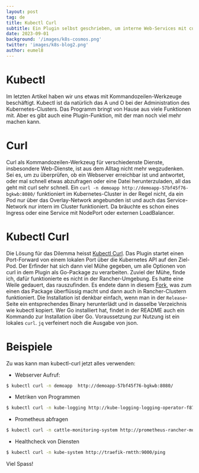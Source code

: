 ```yaml
---
layout: post
tag: de
title: Kubectl Curl
subtitle: Ein Plugin selbst geschrieben, um interne Web-Services mit curl abzufragen
date: 2023-09-01
background: '/images/k8s-cosmos.png'
twitter: 'images/k8s-blog2.png'
author: eumel8
---
```


# Kubectl
Im letzten Artikel haben wir uns etwas mit Kommandozeilen-Werkzeuge beschäftigt. Kubectl ist da natürlich das A und O bei der Administration des Kubernetes-Clusters. Das Programm bringt von Hause aus viele Funktionen mit. Aber es gibt auch eine Plugin-Funktion, mit der man noch viel mehr machen kann.

# Curl
Curl als Kommandozeilen-Werkzeug für verschiedenste Dienste, insbesondere Web-Dienste, ist aus dem Alltag nicht mehr wegzudenken. Sei es, um zu überprüfen, ob ein Webserver erreichbar ist und antwortet, oder mal schnell etwas abzufragen oder eine Datei herunterzuladen, all das geht mit curl sehr schnell. Ein `curl -n demoapp http://demoapp-57bf45f76-bgkwb:8080/` funktioniert im Kubernetes-Cluster in der Regel nicht, da ein Pod nur über das Overlay-Network angebunden ist und auch das Service-Network nur intern im Cluster funktioniert. Da bräuchte es schon eines Ingress oder eine Service mit NodePort oder externen LoadBalancer. 

# Kubectl Curl
Die Lösung für das Dilemma heisst [Kubectl Curl](https://github.com/segmentio/kubectl-curl). Das Plugin startet einen Port-Forward von einem lokalen Port über die Kubernetes API auf den Ziel-Pod. Der Erfinder hat sich dann viel Mühe gegeben, um alle Optionen von curl in dem Plugin als Go-Package zu verarbeiten. Zuviel der Mühe, finde ich, dafür funktionierte es nicht in der Rancher-Umgebung. Es hatte eine Weile gedauert, das rauszufinden. Es endete dann in diesem [Fork](https://github.com/eumel8/kubectl-curl), was zum einen das Package überflüssig macht und dann auch in Rancher-Clustern funktioniert.
Die Installation ist denkbar einfach, wenn man in der `Release`-Seite ein entsprechendes Binary herunterlädt und in dasselbe Verzeichnis wie kubectl kopiert. Wer Go installiert hat, findet in der README auch ein Kommando zur Installation über Go.
Voraussetzung zur Nutzung ist ein lokales `curl`. `jq` verfeinert noch die Ausgabe von json.

# Beispiele
Zu was kann man kubectl-curl jetzt alles verwenden:

- Webserver Aufruf:

```bash
$ kubectl curl -n demoapp  http://demoapp-57bf45f76-bgkwb:8080/
```

- Metriken von Programmen
```bash
$ kubectl curl -n kube-logging http://kube-logging-logging-operator-f874c54f8-wcd6g:8080/metrics
```

- Prometheus abfragen
```bash
$ kubectl curl -n cattle-monitoring-system http://prometheus-rancher-monitoring-prometheus-0:9090/api/v1/query?query=fluentbit_uptime | jq .
```

- Healthcheck von Diensten
```bash
$ kubectl curl -n kube-system http://traefik-rmtth:9000/ping
```

Viel Spass!

